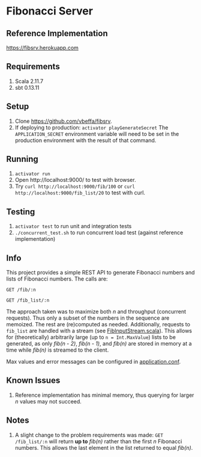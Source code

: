 # Fibonacci Server

## Reference Implementation

https://fibsrv.herokuapp.com

## Requirements

1. Scala 2.11.7
2. sbt 0.13.11

## Setup

1. Clone https://github.com/vbeffa/fibsrv.
2. If deploying to production:
   `activator playGenerateSecret`
   The `APPLICATION_SECRET` environment variable will need to be set in
   the production environment with the result of that command.

## Running

1. `activator run`
2. Open http://localhost:9000/ to test with browser.
3. Try `curl http://localhost:9000/fib/100` or `curl http://localhost:9000/fib_list/20`
   to test with curl.

## Testing

1. `activator test` to run unit and integration tests
2. `./concurrent_test.sh` to run concurrent load test (against reference
    implementation)

## Info

This project provides a simple REST API to generate Fibonacci numbers
and lists of Fibonacci numbers. The calls are:

`GET /fib/:n`

`GET /fib_list/:n`

The approach taken was to maximize both _n_ and throughput (concurrent
requests). Thus only a subset of the numbers in the sequence are
memoized. The rest are (re)computed as needed. Additionally, requests
to `fib_list` are handled with a stream (see [FibInputStream.scala](https://github.com/vbeffa/fibsrv/blob/master/app/services/FibInputStream.scala)).
This allows for (theoretically) arbitrarily large (up to `n = Int.MaxValue`)
lists to be generated, as only _fib(n - 2)_, _fib(n - 1)_, and _fib(n)_
are stored in memory at a time while _fib(n)_ is streamed to the client.

Max values and error messages can be configured in [application.conf](https://github.com/vbeffa/fibsrv/blob/master/conf/application.conf).

## Known Issues

1. Reference implementation has minimal memory, thus querying for larger
_n_ values may not succeed.

## Notes

1. A slight change to the problem requirements was made: `GET /fib_list/:n`
   will return **up to** _fib(n)_ rather than the first _n_ Fibonacci
   numbers. This allows the last element in the list returned to equal
   _fib(n)_.
